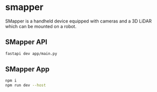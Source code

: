 # smapper

SMapper is a handheld device equipped with cameras and a 3D LiDAR which can be mounted on a robot.

## SMapper API

```sh
fastapi dev app/main.py
```

## SMapper App

```sh
npm i
npm run dev --host
```
